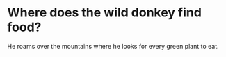 # Where does the wild donkey find food?

He roams over the mountains where he looks for every green plant to eat.
